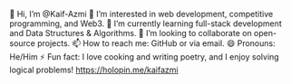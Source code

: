 👋 Hi, I’m @Kaif-Azmi
👀 I’m interested in web development, competitive programming, and Web3.
🌱 I’m currently learning full-stack development and Data Structures & Algorithms.
💞️ I’m looking to collaborate on open-source projects.
📫 How to reach me: GitHub or via email.
😄 Pronouns: He/Him
⚡ Fun fact: I love cooking and writing poetry, and I enjoy solving logical problems!
https://holopin.me/kaifazmi
<!---
Kaif-Azmi/Kaif-Azmi is a ✨ special ✨ repository because its `README.md` (this file) appears on your GitHub profile.
You can click the Preview link to take a look at your changes.
--->
